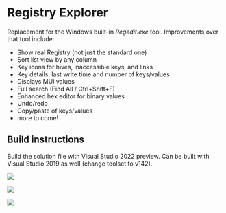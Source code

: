 # Registry Explorer

Replacement for the Windows built-in *Regedit.exe* tool. Improvements over that tool include:

* Show real Registry (not just the standard one)
* Sort list view by any column
* Key icons for hives, inaccessible keys, and links
* Key details: last write time and number of keys/values
* Displays MUI values
* Full search (Find All / Ctrl+Shift+F)
* Enhanced hex editor for binary values
* Undo/redo
* Copy/paste of keys/values
* more to come!

## Build instructions

Build the solution file with Visual Studio 2022 preview. Can be built with Visual Studio 2019 as well (change toolset to v142).

![](https://github.com/zodiacon/RegExp/blob/master/regexp1.png)

![](https://github.com/zodiacon/RegExp/blob/master/regexp2.png)

![](https://github.com/zodiacon/RegExp/blob/master/regexp3.png)
